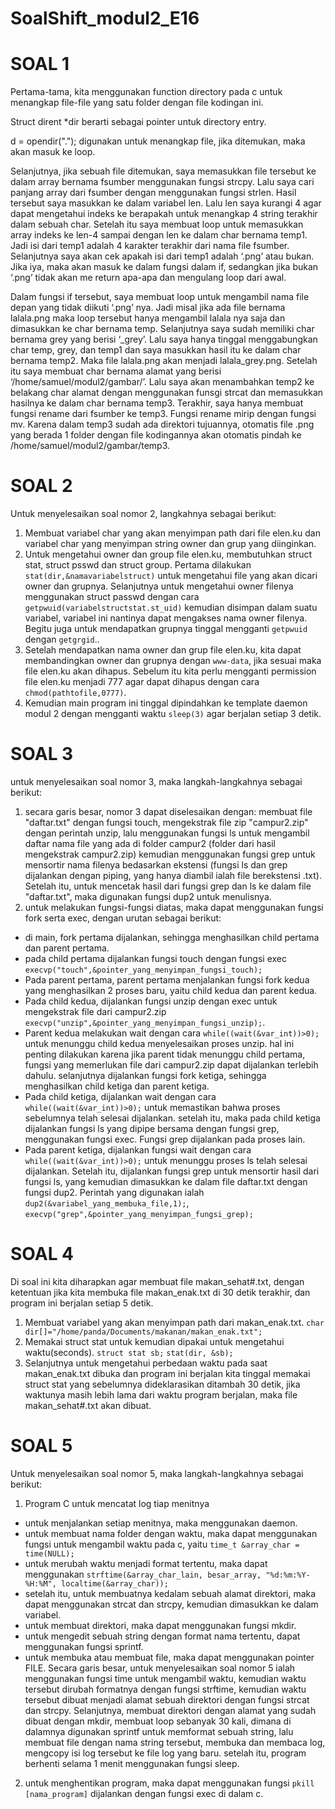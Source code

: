 # SoalShift_modul2_E16
# SOAL 1
Pertama-tama, kita menggunakan function directory pada c untuk menangkap file-file yang satu folder dengan file kodingan ini. 

Struct dirent *dir berarti sebagai pointer untuk directory entry. 

d = opendir("."); digunakan untuk menangkap file, jika ditemukan, maka akan masuk ke loop.

Selanjutnya, jika sebuah file ditemukan, saya memasukkan file tersebut ke dalam array bernama fsumber menggunakan fungsi strcpy. Lalu saya cari panjang array dari fsumber dengan menggunakan fungsi strlen. Hasil tersebut saya masukkan ke dalam variabel len. Lalu len saya kurangi 4 agar dapat mengetahui indeks ke berapakah untuk menangkap 4 string terakhir dalam sebuah char. Setelah itu saya membuat loop untuk memasukkan array indeks ke len-4 sampai dengan len ke dalam char bernama temp1. Jadi isi dari temp1 adalah 4 karakter terakhir dari nama file fsumber. Selanjutnya saya akan cek apakah isi dari temp1 adalah ‘.png’ atau bukan. Jika iya, maka akan masuk ke dalam fungsi dalam if, sedangkan jika bukan ‘.png’ tidak akan me return apa-apa dan mengulang loop dari awal.

Dalam fungsi if tersebut, saya membuat loop untuk mengambil nama file depan yang tidak diikuti ‘.png’ nya. Jadi misal jika ada file bernama lalala.png maka loop tersebut hanya mengambil lalala nya saja dan dimasukkan ke char bernama temp. Selanjutnya saya sudah memiliki char bernama grey yang berisi ‘_grey’. Lalu saya hanya tinggal menggabungkan char temp, grey, dan temp1 dan saya masukkan hasil itu ke dalam char bernama temp2. Maka file lalala.png akan menjadi lalala_grey.png. Setelah itu saya membuat char bernama alamat yang berisi ‘/home/samuel/modul2/gambar/’. Lalu saya akan menambahkan temp2 ke belakang char alamat dengan menggunakan funsgi strcat dan memasukkan hasilnya ke dalam char bernama temp3. Terakhir, saya hanya membuat fungsi rename dari fsumber ke temp3. Fungsi rename mirip dengan fungsi mv. Karena dalam temp3 sudah ada direktori tujuannya, otomatis file .png yang berada 1 folder dengan file kodingannya akan otomatis pindah ke /home/samuel/modul2/gambar/temp3. 

# SOAL 2
Untuk menyelesaikan soal nomor 2, langkahnya sebagai berikut:
1. Membuat variabel char yang akan menyimpan path dari file elen.ku dan variabel char yang menyimpan string owner dan grup yang diinginkan.
2. Untuk mengetahui owner dan group file elen.ku, membutuhkan struct stat, struct psswd dan struct group. Pertama dilakukan `stat(dir,&namavariabelstruct)` untuk mengetahui file yang akan dicari owner dan grupnya. Selanjutnya untuk mengetahui owner filenya menggunakan struct passwd dengan cara `getpwuid(variabelstructstat.st_uid)` kemudian disimpan dalam suatu variabel, variabel ini nantinya dapat mengakses nama owner filenya. Begitu juga untuk mendapatkan grupnya tinggal mengganti `getpwuid` dengan `getgrgid`..
3. Setelah mendapatkan nama owner dan grup file elen.ku, kita dapat membandingkan owner dan grupnya dengan `www-data`, jika sesuai maka file elen.ku akan dihapus. Sebelum itu kita perlu mengganti permission file elen.ku menjadi 777 agar dapat dihapus dengan cara `chmod(pathtofile,0777)`.
4. Kemudian main program ini tinggal dipindahkan ke template daemon modul 2 dengan mengganti waktu `sleep(3)` agar berjalan setiap 3 detik.

# SOAL 3
untuk menyelesaikan soal nomor 3, maka langkah-langkahnya sebagai berikut:
1. secara garis besar, nomor 3 dapat diselesaikan dengan: membuat file "daftar.txt" dengan fungsi touch, mengekstrak file zip "campur2.zip" dengan perintah unzip, lalu menggunakan fungsi ls untuk mengambil daftar nama file yang ada di folder campur2 (folder dari hasil mengekstrak campur2.zip) kemudian menggunakan fungsi grep untuk mensortir nama filenya bedasarkan ekstensi (fungsi ls dan grep dijalankan dengan piping, yang hanya diambil ialah file berekstensi .txt). Setelah itu, untuk mencetak hasil dari fungsi grep dan ls ke dalam file "daftar.txt", maka digunakan fungsi dup2 untuk menulisnya.
2. untuk melakukan fungsi-fungsi diatas, maka dapat menggunakan fungsi fork serta exec, dengan urutan sebagai berikut:
- di main, fork pertama dijalankan, sehingga menghasilkan child pertama dan parent pertama.
- pada child pertama dijalankan fungsi touch dengan fungsi exec `execvp("touch",&pointer_yang_menyimpan_fungsi_touch);`
- Pada parent pertama, parent pertama menjalankan fungsi fork kedua yang menghasilkan 2 proses baru, yaitu child kedua dan parent kedua.
- Pada child kedua, dijalankan fungsi unzip dengan exec untuk mengekstrak file dari campur2.zip `execvp("unzip",&pointer_yang_menyimpan_fungsi_unzip);`. 
- Parent kedua melakukan wait dengan cara `while((wait(&var_int))>0);` untuk menunggu child kedua menyelesaikan proses unzip. hal ini penting dilakukan karena jika parent tidak menunggu child pertama, fungsi yang memerlukan file dari campur2.zip dapat dijalankan terlebih dahulu. selanjutnya dijalankan fungsi fork ketiga, sehingga menghasilkan child ketiga dan parent ketiga.
- Pada child ketiga, dijalankan wait dengan cara `while((wait(&var_int))>0);` untuk memastikan bahwa proses sebelumnya telah selesai dijalankan. setelah itu, maka pada child ketiga dijalankan fungsi ls yang dipipe bersama dengan fungsi grep, menggunakan fungsi exec. Fungsi grep dijalankan pada proses lain.
- Pada parent ketiga, dijalankan fungsi wait dengan cara `while((wait(&var_int))>0);` untuk menunggu proses ls telah selesai dijalankan.  Setelah itu, dijalankan fungsi grep untuk mensortir hasil dari fungsi ls, yang kemudian dimasukkan ke dalam file daftar.txt dengan fungsi dup2. Perintah yang digunakan ialah `dup2(&variabel_yang_membuka_file,1);`, `execvp("grep",&pointer_yang_menyimpan_fungsi_grep);`
# SOAL 4
Di soal ini kita diharapkan agar membuat file makan_sehat#.txt, dengan ketentuan jika kita membuka file makan_enak.txt di 30 detik terakhir, dan program ini berjalan setiap 5 detik.
1. Membuat variabel yang akan menyimpan path dari makan_enak.txt.
    ```char dir[]="/home/panda/Documents/makanan/makan_enak.txt";```
2. Memakai struct stat untuk kemudian dipakai untuk mengetahui waktu(seconds).
`struct stat sb;`
`stat(dir, &sb);`
3. Selanjutnya untuk mengetahui perbedaan waktu pada saat makan_enak.txt dibuka dan program ini berjalan kita tinggal memakai struct stat yang sebelumnya dideklarasikan ditambah 30 detik, jika waktunya masih lebih lama dari waktu program berjalan, maka file makan_sehat#.txt akan dibuat.

# SOAL 5
Untuk menyelesaikan soal nomor 5, maka langkah-langkahnya sebagai berikut:
1. Program C untuk mencatat log tiap menitnya
- untuk menjalankan setiap menitnya, maka menggunakan daemon.
- untuk membuat nama folder dengan waktu, maka dapat menggunakan fungsi untuk mengambil waktu pada c, yaitu `time_t &array_char = time(NULL);`
- untuk merubah waktu menjadi format tertentu, maka dapat menggunakan `strftime(&array_char_lain, besar_array, "%d:%m:%Y-%H:%M", localtime(&array_char));`
- setelah itu, untuk membuatnya kedalam sebuah alamat direktori, maka dapat menggunakan strcat  dan strcpy, kemudian dimasukkan ke dalam variabel.
- untuk membuat direktori, maka dapat menggunakan fungsi mkdir.
- untuk mengedit sebuah string dengan format nama tertentu, dapat menggunakan fungsi sprintf.
- untuk membuka atau membuat file, maka dapat menggunakan pointer FILE.
Secara garis besar, untuk menyelesaikan soal nomor 5 ialah menggunakan fungsi time untuk mengambil waktu, kemudian waktu tersebut dirubah formatnya dengan fungsi strftime, kemudian waktu tersebut dibuat menjadi alamat sebuah direktori dengan fungsi strcat dan strcpy. Selanjutnya, membuat direktori dengan alamat yang sudah dibuat dengan mkdir, membuat loop sebanyak 30 kali, dimana di dalamnya digunakan sprintf untuk memformat sebuah string, lalu membuat file dengan nama string tersebut, membuka dan membaca log, mengcopy isi log tersebut ke file log yang baru. setelah itu, program berhenti selama 1 menit menggunakan fungsi sleep.
2. untuk menghentikan program, maka dapat menggunakan fungsi `pkill [nama_program]` dijalankan dengan fungsi exec di dalam c.
